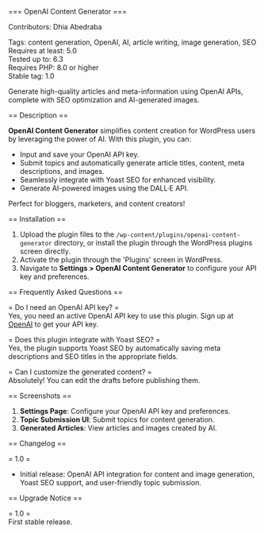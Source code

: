 === OpenAI Content Generator ===

Contributors: Dhia Abedraba

Tags: content generation, OpenAI, AI, article writing, image generation, SEO  
Requires at least: 5.0  
Tested up to: 6.3  
Requires PHP: 8.0 or higher  
Stable tag: 1.0  


Generate high-quality articles and meta-information using OpenAI APIs, complete with SEO optimization and AI-generated images.

== Description ==

**OpenAI Content Generator** simplifies content creation for WordPress users by leveraging the power of AI. With this plugin, you can:  
- Input and save your OpenAI API key.
- Submit topics and automatically generate article titles, content, meta descriptions, and images.
- Seamlessly integrate with Yoast SEO for enhanced visibility.
- Generate AI-powered images using the DALL·E API.

Perfect for bloggers, marketers, and content creators!

== Installation ==

1. Upload the plugin files to the `/wp-content/plugins/openai-content-generator` directory, or install the plugin through the WordPress plugins screen directly.  
2. Activate the plugin through the 'Plugins' screen in WordPress.  
3. Navigate to **Settings > OpenAI Content Generator** to configure your API key and preferences.  

== Frequently Asked Questions ==

= Do I need an OpenAI API key? =  
Yes, you need an active OpenAI API key to use this plugin. Sign up at [OpenAI](https://openai.com/) to get your API key.

= Does this plugin integrate with Yoast SEO? =  
Yes, the plugin supports Yoast SEO by automatically saving meta descriptions and SEO titles in the appropriate fields.

= Can I customize the generated content? =  
Absolutely! You can edit the drafts before publishing them.

== Screenshots ==

1. **Settings Page**: Configure your OpenAI API key and preferences.  
2. **Topic Submission UI**: Submit topics for content generation.  
3. **Generated Articles**: View articles and images created by AI.  

== Changelog ==

= 1.0 =  
* Initial release: OpenAI API integration for content and image generation, Yoast SEO support, and user-friendly topic submission.

== Upgrade Notice ==

= 1.0 =  
First stable release.
